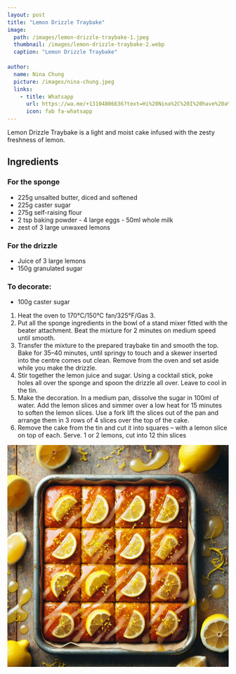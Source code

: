 ```yaml
---
layout: post
title: "Lemon Drizzle Traybake"
image:
  path: /images/lemon-drizzle-traybake-1.jpeg
  thumbnail: /images/lemon-drizzle-traybake-2.webp
  caption: "Lemon Drizzle Traybake"

author:
  name: Nina Chung
  picture: /images/nina-chung.jpeg
  links:
    - title: Whatsapp
      url: https://wa.me/+13104806636?text=Hi%20Nina%2C%20I%20have%20a%20quick%20question%20about%20your%20Lemon%20Drizzle%20Traybake%20recipe
      icon: fab fa-whatsapp
---
```


Lemon Drizzle Traybake is a light and moist cake infused with the zesty freshness of lemon.

## Ingredients

### For the sponge

- ⁠225g unsalted butter, diced and softened
- ⁠⁠225g caster sugar
- ⁠⁠275g self-raising flour
- ⁠⁠2 tsp baking powder
  ⁠⁠- 4 large eggs
  ⁠⁠- 50ml whole milk
- ⁠⁠zest of 3 large unwaxed lemons

### For the drizzle

- ⁠Juice of 3 large lemons
- ⁠⁠150g granulated sugar

### To decorate:

- ⁠100g caster sugar

1. Heat the oven to 170°C/150°C fan/325°F/Gas 3.
2. Put all the sponge ingredients in the bowl of a stand mixer fitted with the beater attachment. Beat the mixture for 2 minutes on medium speed until smooth.
3. Transfer the mixture to the prepared traybake tin and smooth the top. Bake for 35–40 minutes, until springy to touch and a skewer inserted into the centre comes out clean. Remove from the oven and set aside while you make the drizzle.
4. Stir together the lemon juice and sugar. Using a cocktail stick, poke holes all over the sponge and spoon the drizzle all over. Leave to cool in the tin.
5. Make the decoration. In a medium pan, dissolve the sugar in 100ml of water. Add the lemon slices and simmer over a low heat for 15 minutes to soften the lemon slices. Use a fork lift the slices out of the pan and arrange them in 3 rows of 4 slices over the top of the cake.
6. Remove the cake from the tin and cut it into squares – with a lemon slice on top of each. Serve. 1 or 2 lemons, cut into 12 thin slices

<img src="/images/lemon-drizzle-traybake-2.webp">
